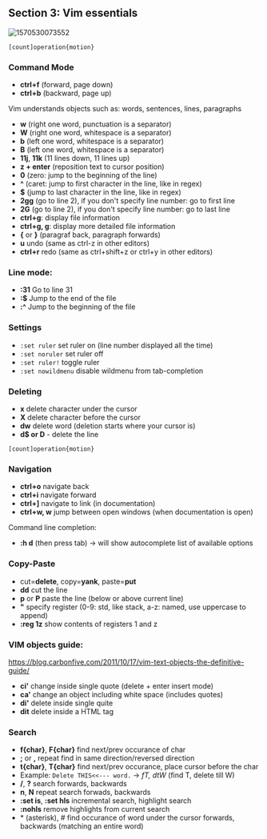 ## Section 3: Vim essentials

![1570530073552](../../.images/1570530073552.png)

`[count]operation{motion}`

### Command Mode

* **ctrl+f** (forward, page down)
* **ctrl+b** (backward, page up)

Vim understands objects such as: words, sentences, lines, paragraphs

* **w** (right one word, punctuation is a separator)
* **W** (right one word, whitespace is a separator)
* **b** (left one word, whitespace is a separator)
* **B** (left one word, whitespace is a separator)
* **11j**, **11k** (11 lines down, 11 lines up)
* **z + enter** (reposition text to cursor position)
* **0** (zero: jump to the beginning of the line)
* **^** (caret: jump to first character in the line, like in regex)
* **$** (jump to last character in the line, like in regex)
* **2gg** (go to line 2), if you don't specify line number: go to first line
* **2G** (go to line 2), if you don't specify line number: go to last line
* **ctrl+g**: display file information
* **ctrl+g, g**: display more detailed file information
* **{** or **}** (paragraf back, paragraph forwards)
* **u** undo (same as ctrl-z in other editors)
* **ctrl+r** redo (same as ctrl+shift+z or ctrl+y in other editors)

### Line mode:

* **:31** Go to line 31
* **:$** Jump to the end of the file
* **:^** Jump to the beginning of the file

### Settings

* `:set ruler` set ruler on (line number displayed all the time)
* `:set noruler` set ruler off
* `:set ruler!` toggle ruler
* `:set nowildmenu` disable wildmenu from tab-completion

### Deleting

* **x** delete character under the cursor
* **X** delete character before the cursor
* **dw** delete word (deletion starts where your cursor is)
* **d$ or D** - delete the line

`[count]operation{motion}`

### Navigation

* **ctrl+o** navigate back
* **ctrl+i** navigate forward
* **ctrl+]** navigate to link (in documentation)
* **ctrl+w, w** jump between open windows (when documentation is open)

Command line completion:

* **:h d** (then press tab) -> will show autocomplete list of available options

### Copy-Paste

* cut=**delete**, copy=**yank**, paste=**put**
* **dd** cut the line
* **p** or **P** paste the line (below or above current line)
* **"** specify register (0-9: std, like stack, a-z: named, use uppercase to append)
* **:reg 1z** show contents of registers 1 and z

### VIM objects guide:

https://blog.carbonfive.com/2011/10/17/vim-text-objects-the-definitive-guide/

* **ci'** change inside single quote (delete + enter insert mode)
* **ca'** change an object including white space (includes quotes)
* **di'** delete inside single quite
* **dit** delete inside a HTML tag

### Search

* **f{char}**, **F{char}** find next/prev occurance of char
* **;** or **,** repeat find in same direction/reversed direction
* **t{char}**, **T{char}** find next/prev occurance, place cursor before the char
* Example: `Delete THIS<<--- word.` -> *fT, dtW* (find T, delete till W)
* **/**, **?** search forwards, backwards
* **n**, **N** repeat search forwads, backwards
* **:set is**, **:set hls** incremental search, highlight search
* **:nohls** remove highlights from current search
* \* (asterisk), # find occurance of word under the cursor forwards, backwards (matching an entire word)
